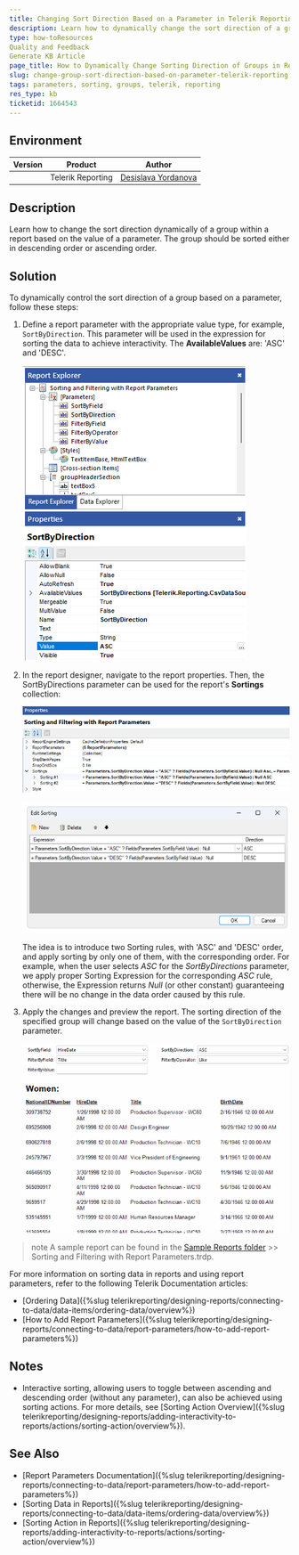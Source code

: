 ```yaml
---
title: Changing Sort Direction Based on a Parameter in Telerik Reporting
description: Learn how to dynamically change the sort direction of a group in Telerik Reporting based on a parameter value.
type: how-toResources
Quality and Feedback
Generate KB Article
page_title: How to Dynamically Change Sorting Direction of Groups in Reports Based on Parameters
slug: change-group-sort-direction-based-on-parameter-telerik-reporting
tags: parameters, sorting, groups, telerik, reporting
res_type: kb
ticketid: 1664543
---
```


## Environment

| Version | Product | Author |
| --- | --- | ---- |
| | Telerik Reporting|[Desislava Yordanova](https://www.telerik.com/blogs/author/desislava-yordanova)|

## Description

Learn how to change the sort direction dynamically of a group within a report based on the value of a parameter. The group should be sorted either in descending order or ascending order. 

## Solution

To dynamically control the sort direction of a group based on a parameter, follow these steps:

1. Define a report parameter with the appropriate value type, for example, `SortByDirection`. This parameter will be used in the expression for sorting the data to achieve interactivity. The **AvailableValues** are: 'ASC' and 'DESC'.

	![SortByDirection Report Parameter](images/sortbydirection-report-parameter.png)

1. In the report designer, navigate to the report properties. Then, the SortByDirections parameter can be used for the report's **Sortings** collection:

	![Sortings Collection](images/sortings-collection.png)

	![Edit Sorting](images/edit-sorting.png)

	The idea is to introduce two Sorting rules, with 'ASC' and 'DESC' order, and apply sorting by only one of them, with the corresponding order. For example, when the user selects _ASC_ for the _SortByDirections_ parameter, we apply proper Sorting Expression for the corresponding _ASC_ rule, otherwise, the Expression returns _Null_ (or other constant) guaranteeing there will be no change in the data order caused by this rule.

1. Apply the changes and preview the report. The sorting direction of the specified group will change based on the value of the `SortByDirection` parameter.

	![Preview Sorting Result](images/preview-sorting-result.gif)

>note A sample report can be found in the [Sample Reports folder](https://github.com/telerik/reporting-samples/tree/master/Sample%20Reports) >> Sorting and Filtering with Report Parameters.trdp.

For more information on sorting data in reports and using report parameters, refer to the following Telerik Documentation articles:

- [Ordering Data]({%slug telerikreporting/designing-reports/connecting-to-data/data-items/ordering-data/overview%})
- [How to Add Report Parameters]({%slug telerikreporting/designing-reports/connecting-to-data/report-parameters/how-to-add-report-parameters%})

## Notes

- Interactive sorting, allowing users to toggle between ascending and descending order (without any parameter), can also be achieved using sorting actions. For more details, see [Sorting Action Overview]({%slug telerikreporting/designing-reports/adding-interactivity-to-reports/actions/sorting-action/overview%}).

## See Also

- [Report Parameters Documentation]({%slug telerikreporting/designing-reports/connecting-to-data/report-parameters/how-to-add-report-parameters%})
- [Sorting Data in Reports]({%slug telerikreporting/designing-reports/connecting-to-data/data-items/ordering-data/overview%})
- [Sorting Action in Reports]({%slug telerikreporting/designing-reports/adding-interactivity-to-reports/actions/sorting-action/overview%})
